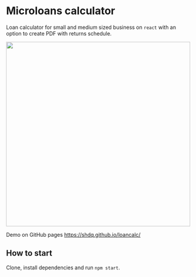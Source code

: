 # Microloans calculator
Loan calculator for small and medium sized business on `react` with an option to create PDF with returns schedule.

<p>
<img src="https://cherniaev.com/github/loancalc.png" width="500" />
</p>

Demo on GitHub pages https://shdq.github.io/loancalc/

## How to start
Clone, install dependencies and run `npm start`.
